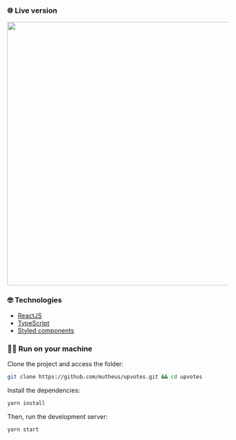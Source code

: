 ### 🌐 Live version

<kbd><img src="https://i.ibb.co/2F1DqVw/upvotes-test-netlify-app-home-1.png" width="600px" /></kbd>

### 🤓 Technologies

- [ReactJS](https://reactjs.org/)
- [TypeScript](https://www.typescriptlang.org/)
- [Styled components](https://styled-components.com)
  
### 🏃‍♂️ Run on your machine

Clone the project and access the folder:

```bash
git clone https://github.com/mutheus/upvotes.git && cd upvotes
```

Install the dependencies:
```bash
yarn install
```

Then, run the development server:

```bash
yarn start
